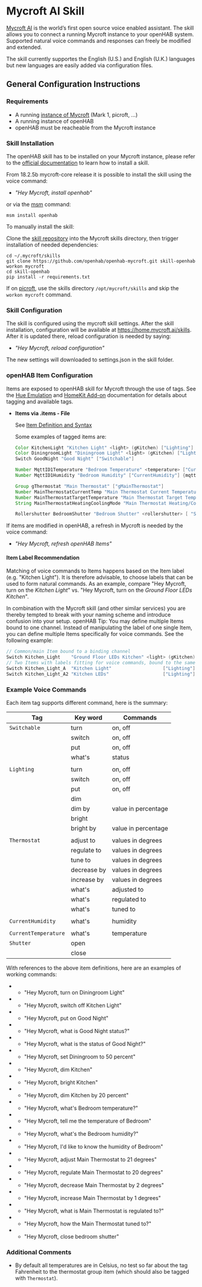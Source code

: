 # Mycroft AI Skill

[Mycroft AI](https://mycroft.ai/) is the world’s first open source voice enabled assistant.
The skill allows you to connect a running Mycroft instance to your openHAB system.
Supported natural voice commands and responses can freely be modified and extended.

The skill currently supportes the English (U.S.) and English (U.K.) languages but new languages are easily added via configuration files.

## General Configuration Instructions

### Requirements

- A running [instance of Mycroft](https://mycroft.ai/get-mycroft/) (Mark 1, picroft, ...)
- A running instance of openHAB
- openHAB must be reacheable from the Mycroft instance

### Skill Installation

The openHAB skill has to be installed on your Mycroft instance, please refer to the [official documentation](https://mycroft.ai/documentation/msm/) to learn how to install a skill. 

From 18.2.5b mycroft-core release it is possible to install the skill using the voice command:
- *"Hey Mycroft, install openhab"*

or via the [msm](https://mycroft.ai/documentation/msm/) command:
```shell
msm install openhab
```

To manually install the skill:

Clone the [skill repository](https://github.com/openhab/openhab-mycroft.git) into the Mycroft skills directory,
then trigger installation of needed dependencies:

```shell
cd ~/.mycroft/skills
git clone https://github.com/openhab/openhab-mycroft.git skill-openhab
workon mycroft
cd skill-openhab
pip install -r requirements.txt
```

If on [picroft](https://mycroft.ai/documentation/picroft/), use the skills directory `/opt/mycroft/skills` and skip the `workon mycroft` command.

### Skill Configuration

The skill is configured using the mycroft skill settings. After the skill installation, configuration will be available at https://home.mycroft.ai/skills. After it is updated there, reload configuration is needed by saying:

- *"Hey Mycroft, reload configuration"* 

The new settings will downloaded to settings.json in the skill folder.

### openHAB Item Configuration

Items are exposed to openHAB skill for Mycroft through the use of tags.
See the [Hue Emulation](https://www.openhab.org/addons/integrations/hueemulation/) and [HomeKit Add-on](https://www.openhab.org/addons/integrations/homekit/) documentation for details about tagging and available tags.

* **Items via .items - File**

  See [Item Definition and Syntax](https://www.openhab.org/docs/configuration/items.html#item-definition-and-syntax)
     
  Some examples of tagged items are:
  
  ```java
  Color KitchenLight "Kitchen Light" <light> (gKitchen) ["Lighting"] {channel="hue:0200:1:bloom1:color"}
  Color DiningroomLight "Diningroom Light" <light> (gKitchen) ["Lighting"] {channel="hue:0200:1:bloom1:color"}
  Switch GoodNight "Good Night"	["Switchable"]	

  Number MqttID1Temperature "Bedroom Temperature" <temperature> ["CurrentTemperature"] {mqtt="<[mosquitto:mysensors/SI/1/1/1/0/0:state:default]"}
  Number MqttID1Humidity "Bedroom Humidity" ["CurrentHumidity"] {mqtt="<[mosquitto:mysensors/SI/1/0/1/0/1:state:default]"}

  Group gThermostat "Main Thermostat" ["gMainThermostat"]
  Number MainThermostatCurrentTemp "Main Thermostat Current Temperature" (gMainThermostat) ["CurrentTemperature"]
  Number MainThermostatTargetTemperature "Main Thermostat Target Temperature" (gMainThermostat) ["TargetTemperature"]
  String MainThermostatHeatingCoolingMode "Main Thermostat Heating/Cooling Mode" (gMainThermostat) ["homekit:HeatingCoolingMode"]

  Rollershutter BedroomShutter "Bedroom Shutter" <rollershutter> [ "Shutter" ] {mqtt="<[mosquitto:mysensors/SI/1/1/1/0/0:state:default]"}
  ```
 
If items are modified in openHAB, a refresh in Mycroft is needed by the voice command:

- *"Hey Mycroft, refresh openHAB Items"*

#### Item Label Recommendation

Matching of voice commands to Items happens based on the Item label (e.g. "Kitchen Light").
It is therefore advisable, to choose labels that can be used to form natural commands.
As an example, compare "Hey Mycroft, turn on the *Kitchen Light*" vs. "Hey Mycroft, turn on the *Ground Floor LEDs Kitchen*".

In combination with the Mycroft skill (and other similar services) you are thereby tempted to break with your naming scheme and introduce confusion into your setup.
openHAB Tip: You may define multiple Items bound to one channel.
Instead of manipulating the label of one single Item, you can define multiple Items specifically for voice commands.
See the following example:

```java
// Common/main Item bound to a binding channel
Switch Kitchen_Light    "Ground Floor LEDs Kitchen" <light> (gKitchen) {channel="..."}
// Two Items with labels fitting for voice commands, bound to the same binding channel
Switch Kitchen_Light_A  "Kitchen Light"                   ["Lighting"] {channel="..."}
Switch Kitchen_Light_A2 "Kitchen LEDs"                    ["Lighting"] {channel="..."}
```

### Example Voice Commands

Each item tag supports different command, here is the summary:

| Tag                    | Key word    | Commands            |
|------------------------|-------------|---------------------|
| `Switchable`           | turn        | on, off             |
|                        | switch      | on, off             |
|                        | put         | on, off             |
|                        | what's      | status              |
|                        |             |                     |
| `Lighting`             | turn        | on, off             |
|                        | switch      | on, off             |
|                        | put         | on, off             |
|                        | dim         |                     |
|                        | dim by      | value in percentage |
|                        | bright      |                     |
|                        | bright by   | value in percentage |
|                        |             |                     |
| `Thermostat`           | adjust to   | values in degrees   |
|                        | regulate to | values in degrees   |
|                        | tune to     | values in degrees   |
|                        | decrease by | values in degrees   |
|                        | increase by | values in degrees   |
|                        | what's      | adjusted to         |
|                        | what's      | regulated to        |
|                        | what's      | tuned to            |
|                        |             |                     |
| `CurrentHumidity`      | what's      | humidity            |
|                        |             |                     |
| `CurrentTemperature`   | what's      | temperature         |
| `Shutter`              | open        |                     |
|                        | close       |                     |

With references to the above item definitions, here are an examples of working commands:

- * "Hey Mycroft, turn on Diningroom Light"
- * "Hey Mycroft, switch off Kitchen Light"
- * "Hey Mycroft, put on Good Night"
- * "Hey Mycroft, what is Good Night status?"
- * "Hey Mycroft, what is the status of Good Night?"
- * "Hey Mycroft, set Diningroom to 50 percent"
- * "Hey Mycroft, dim Kitchen"
- * "Hey Mycroft, bright Kitchen"
- * "Hey Mycroft, dim Kitchen by 20 percent"
- * "Hey Mycroft, what's Bedroom temperature?"
- * "Hey Mycroft, tell me the temperature of Bedroom"
- * "Hey Mycroft, what's the Bedroom humidity?"
- * "Hey Mycroft, I'd like to know the humidity of Bedroom"
- * "Hey Mycroft, adjust Main Thermostat to 21 degrees"
- * "Hey Mycroft, regulate Main Thermostat to 20 degrees"
- * "Hey Mycroft, decrease Main Thermostat by 2 degrees"
- * "Hey Mycroft, increase Main Thermostat by 1 degrees"
- * "Hey Mycroft, what is Main Thermostat is regulated to?"
- * "Hey Mycroft, how the Main Thermostat tuned to?"
- * "Hey Mycroft, close bedroom shutter"

### Additional Comments

* By default all temperatures are in Celsius, no test so far about the tag Fahrenheit to the thermostat group item (which should also be tagged with `Thermostat`).
